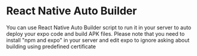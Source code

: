 # React Native Auto Builder
You can use React Native Auto Builder script to run it in your server to auto deploy your expo code and build APK files. Please note that you need to install "npm and expo" in your server and edit expo to ignore asking about building using predefined certificate
